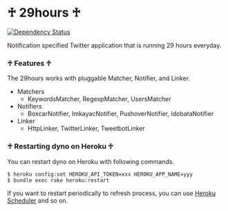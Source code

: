 # ♰ 29hours ♰

[![Dependency Status](https://gemnasium.com/june29/29hours.png)](https://gemnasium.com/june29/29hours)

Notification specified Twitter application that is running 29 hours everyday.

### ♰ Features ♰

The 29hours works with pluggable Matcher, Notifier, and Linker.

- Matchers
  - KeywordsMatcher, RegexpMatcher, UsersMatcher
- Notifiers
  - BoxcarNotifier, ImkayacNotifier, PushoverNotifier, IdobataNotifier
- Linker
  - HttpLinker, TwitterLinker, TweetbotLinker

### ♰ Restarting dyno on Heroku ♰

You can restart dyno on Heroku with following commands.

```
$ heroku config:set HEROKU_API_TOKEN=xxx HEROKU_APP_NAME=yyy
$ bundle exec rake heroku:restart
```

If you want to restart periodically to refresh process, you can use [Heroku Scheduler](https://elements.heroku.com/addons/scheduler "Heroku Scheduler - Add-ons - Heroku Elements") and so on.
